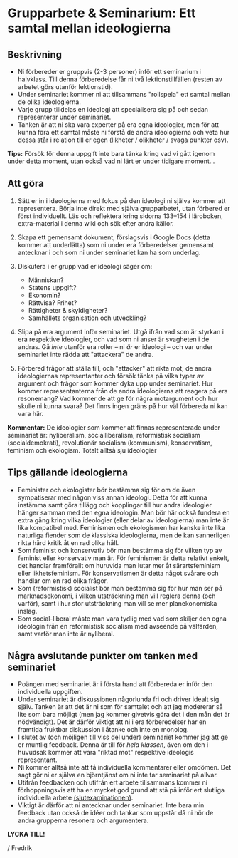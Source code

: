 # Grupparbete & Seminarium: Ett samtal mellan ideologierna

## Beskrivning

* Ni förbereder er gruppvis (2-3 personer) inför ett seminarium i halvklass. Till denna förberedelse får ni två lektionstillfällen (resten av arbetet görs utanför lektionstid). 
* Under seminariet kommer ni att tillsammans "rollspela" ett samtal mellan de olika ideologierna. 
* Varje grupp tilldelas en ideologi att specialisera sig på och sedan representerar under seminariet. 
* Tanken är att ni ska vara experter på era egna ideologier, men för att kunna föra ett samtal måste ni förstå de andra ideologierna och veta hur dessa står i relation till er egen (likheter / olikheter / svaga punkter osv).

<!--* Förutom sådant ni själva vill framhäva hos er egen tilldelade ideologi ska ni också fundera på och förbereda frågor att ställa till de andra ideologiernas representanter. -->

**Tips:** Försök för denna uppgift inte bara tänka kring vad vi gått igenom under detta moment, utan också vad ni lärt er under tidigare moment...

## Att göra

1. Sätt er in i ideologierna med fokus på den ideologi ni själva kommer att representera. Börja inte direkt med själva grupparbetet, utan förbered er först individuellt. Läs och reflektera kring sidorna 133–154 i läroboken, extra-material i denna wiki och sök efter andra källor. 
2. Skapa ett gemensamt dokument, förslagsvis i Google Docs (detta kommer att underlätta) som ni under era förberedelser gemensamt antecknar i och som ni under seminariet kan ha som underlag.
3. Diskutera i er grupp vad er ideologi säger om:

	* Människan?
	* Statens uppgift?
	* Ekonomin?
	* Rättvisa? Frihet?
	* Rättigheter & skyldigheter?
	* Samhällets organisation och utveckling?
	
4. Slipa på era argument inför seminariet. Utgå ifrån vad som är styrkan i era respektive ideologier, och vad som ni anser är svagheten i de andras. Gå *inte* utanför era roller – ni *är* er ideologi – och var under seminariet inte rädda att "attackera" de andra. 
5. Förbered frågor att ställa till, och "attacker" att rikta mot, de andra ideologiernas representanter och försök tänka på vilka typer av argument och frågor som kommer dyka upp under seminariet. Hur kommer representanterna från de andra ideologierna att reagera på era resonemang? Vad kommer de att ge för några motargument och hur skulle ni kunna svara? Det finns ingen gräns på hur väl förbereda ni kan vara här.

**Kommentar:** De ideologier som kommer att finnas representerade under seminariet är: nyliberalism, socialliberalism, reformistisk socialism (socialdemokrati), revolutionär socialism (kommunism), konservatism, feminism och ekologism. Totalt alltså sju ideologier

## Tips gällande ideologierna

* Feminister och ekologister bör bestämma sig för om de även sympatiserar med någon viss annan ideologi. Detta för att kunna instämma samt göra tillägg och kopplingar till hur andra ideologier hänger samman med den egna ideologin. Man bör här också fundera en extra gång kring vilka ideologier (eller delar av ideologierna) man inte är lika kompatibel med. Feminismen och ekologismen har kanske inte lika naturliga fiender som de klassiska ideologierna, men de kan sannerligen rikta hård kritik åt en rad olika håll.
* Som feminist och konservativ bör man bestämma sig för vilken typ av feminist eller konservativ man är. För feminismen är detta relativt enkelt, det handlar framförallt om huruvida man lutar mer åt särartsfeminism eller likhetsfeminism. För konservatismen är detta något svårare och handlar om en rad olika frågor.
* Som (reformistisk) socialist bör man bestämma sig för hur man ser på marknadsekonomi, i vilken utsträckning man vill reglera denna (och varför), samt i hur stor utsträckning man vill se mer planekonomiska inslag. 
* Som social-liberal måste man vara tydlig med vad som skiljer den egna ideologin från en reformistisk socialism med avseende på välfärden, samt varför man inte är nyliberal.


## Några avslutande punkter om tanken med seminariet
* Poängen med seminariet är i första hand att förbereda er inför den individuella uppgiften. 
* Under seminariet är diskussionen någorlunda fri och driver idealt sig själv. Tanken är att det är ni som för samtalet och att jag modererar så lite som bara möjligt (men jag kommer givetvis göra det i den mån det är nödvändigt). Det är därför viktigt att ni i era förberedelser har en framtida fruktbar diskussion i åtanke och inte en monolog. 
* I slutet av (och möjligen till viss del under) seminariet kommer jag att ge er muntlig feedback. Denna är till för *hela klassen*, även om den i huvudsak kommer att vara "riktad mot" respektive ideologis representant. 
* Ni kommer alltså inte att få individuella kommentarer eller omdömen. Det sagt gör ni er själva en björntjänst om ni inte tar seminariet på allvar. 
* Utifrån feedbacken och utifrån ert arbete tillsammans kommer ni förhoppningsvis att ha en mycket god grund att stå på inför ert slutliga individuella arbete [(slutexaminationen)](ideologier_individuell_slutex.md).
* Viktigt är därför att ni antecknar under seminariet. Inte bara min feedback utan också de idéer och tankar som uppstår då ni hör de andra grupperna resonera och argumentera.

<!--Ha exempel på frågor man kan ta upp här? -->

**LYCKA TILL!**

/ Fredrik